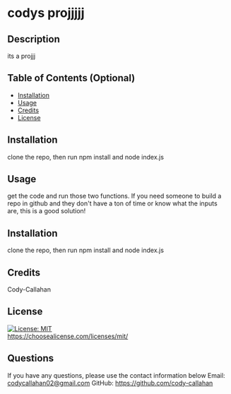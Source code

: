 # codys projjjjj

  ## Description
  its a projjj

  ## Table of Contents (Optional)
  * [Installation](#Installation)
  * [Usage](#Usage)
  * [Credits](#Credits)
  * [License](#License)
  ## Installation
  clone the repo, then run npm install and node index.js
  ## Usage
  get the code and run those two functions. If you need someone to build a repo in github and they don't have a ton of time or know what the inputs are, this is a good solution!
  ## Installation
  clone the repo, then run npm install and node index.js
  ## Credits
  Cody-Callahan
  ## License
  [![License: MIT](https://img.shields.io/badge/License-MIT-blue.svg)](https://choosealicense.com/licenses/mit/)
  </br>
  https://choosealicense.com/licenses/mit/
  

  ## Questions
  If you have any questions, please use the contact information below
  Email: codycallahan02@gmail.com
  GitHub: https://github.com/cody-callahan

